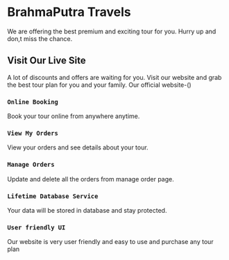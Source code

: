 # BrahmaPutra Travels

We are offering the best premium and exciting tour for you. Hurry up and don,t miss the chance.

## Visit Our Live Site

A lot of discounts and offers are waiting for you. Visit our website and grab the best tour plan for you and your family.
Our official website-()

### `Online Booking`

Book your tour online from anywhere anytime.

### `View My Orders`

View your orders and see details about your tour.

### `Manage Orders`

Update and delete all the orders from manage order page.

### `Lifetime Database Service`

Your data will be stored in database and stay protected.

### `User friendly UI`

Our website is very user friendly and easy to use and purchase any tour plan


